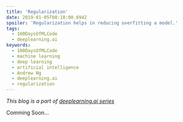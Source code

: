 ```yaml
---
title: 'Regularization'
date: 2019-01-05T08:18:00.694Z
spoiler: 'Regularization helps in reducing overfitting a model.'
tags:
  - 100DaysOfMLCode
  - deeplearning.ai
keywords:
  - 100DaysOfMLCode
  - machine learning
  - deep learning
  - artificial intelligence
  - Andrew Ng
  - deeplearning.ai
  - regularization
---
```

*This blog is a part of [deeplearning.ai series](/deeplearning-ai-andrew-ng-coursera)*

Comming Soon...

